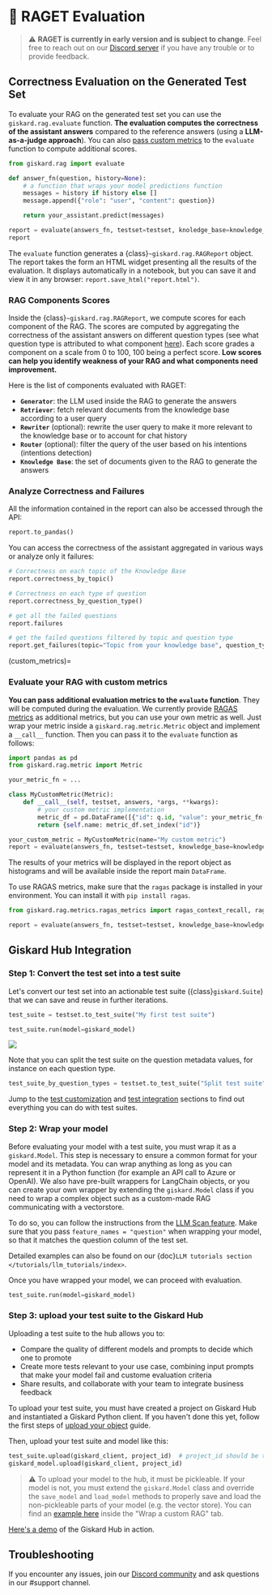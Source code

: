 # 🥇 RAGET Evaluation

> ⚠️ **RAGET is currently in early version and is subject to change**. Feel free to reach out on our [Discord server](https://discord.gg/fkv7CAr3FE) if you have any trouble or to provide feedback.


## Correctness Evaluation on the Generated Test Set

To evaluate your RAG on the generated test set you can use the `giskard.rag.evaluate` function. **The evaluation computes the correctness of the assistant answers** compared to the reference answers (using a **LLM-as-a-judge approach**). You can also [pass custom metrics](custom_metrics) to the `evaluate` function to compute additional scores.

```python
from giskard.rag import evaluate

def answer_fn(question, history=None):
    # a function that wraps your model predictions function
    messages = history if history else []
    message.append({"role": "user", "content": question})

    return your_assistant.predict(messages)

report = evaluate(answers_fn, testset=testset, knoledge_base=knowledge_base)
report
```

The `evaluate` function generates a {class}`~giskard.rag.RAGReport` object. The report takes the form an HTML widget presenting all the results of the evaluation. It displays automatically in a notebook, but you can save it and view it in any browser: `report.save_html("report.html")`.

### RAG Components Scores
Inside the {class}`~giskard.rag.RAGReport`, we compute scores for each component of the RAG. The scores are computed by aggregating the correctness of the assistant answers on different question types (see what question type is attributed to what component [here](q_types)). Each score grades a component on a scale from 0 to 100, 100 being a perfect score. **Low scores can help you identify weakness of your RAG and what components need improvement.**

Here is the list of components evaluated with RAGET:
- **`Generator`**: the LLM used inside the RAG to generate the answers
- **`Retriever`**: fetch relevant documents from the knowledge base according to a user query
- **`Rewriter`** (optional): rewrite the user query to make it more relevant to the knowledge base or to account for chat history
- **`Router`** (optional): filter the query of the user based on his intentions (intentions detection)
- **`Knowledge Base`**: the set of documents given to the RAG to generate the answers


### Analyze Correctness and Failures
All the information contained in the report can also be accessed through the API:
    
```python
report.to_pandas()
```

You can access the correctness of the assistant aggregated in various ways or analyze only it failures: 

```python
# Correctness on each topic of the Knowledge Base
report.correctness_by_topic()

# Correctness on each type of question
report.correctness_by_question_type()

# get all the failed questions
report.failures

# get the failed questions filtered by topic and question type
report.get_failures(topic="Topic from your knowledge base", question_type="simple")
```


(custom_metrics)=
### Evaluate your RAG with custom metrics
**You can pass additional evaluation metrics to the `evaluate` function**. They will be computed during the evaluation. We currently provide [RAGAS metrics](https://docs.ragas.io/en/latest/concepts/metrics/index.html) as additional metrics, but you can use your own metric as well. Just wrap your metric inside a `giskard.rag.metric.Metric` object and implement a `__call__` function. Then you can pass it to the `evaluate` function as follows: 

```python
import pandas as pd
from giskard.rag.metric import Metric

your_metric_fn = ...

class MyCustomMetric(Metric):
    def __call__(self, testset, answers, *args, **kwargs):
        # your custom metric implementation
        metric_df = pd.DataFrame([{"id": q.id, "value": your_metric_fn(q, a)} for q, a in zip(testset.itertuples(), answers)])
        return {self.name: metric_df.set_index("id")}

your_custom_metric = MyCustomMetric(name="My custom metric")
report = evaluate(answers_fn, testset=testset, knowledge_base=knowledge_base, additional_metrics=[your_custom_metric])
```

The results of your metrics will be displayed in the report object as histograms and will be available inside the report main `DataFrame`. 

To use RAGAS metrics, make sure that the `ragas` package is installed in your environment. You can install it with `pip install ragas`.

```python
from giskard.rag.metrics.ragas_metrics import ragas_context_recall, ragas_faithfulness

report = evaluate(answers_fn, testset=testset, knowledge_base=knowledge_base, additional_metrics=[ragas_context_recall, ragas_faithfulness])
```

## Giskard Hub Integration 
### Step 1: Convert the test set into a test suite
Let's convert our test set into an actionable test suite ({class}`giskard.Suite`) that we can save and reuse in further iterations.

```python
test_suite = testset.to_test_suite("My first test suite")

test_suite.run(model=giskard_model)
```

![](./test_suite_widget.png)


Note that you can split the test suite on the question metadata values, for instance on each question type. 

```python
test_suite_by_question_types = testset.to_test_suite("Split test suite", slicing_metadata=["question_type"])
```

Jump to the [test customization](https://docs.giskard.ai/en/latest/open_source/customize_tests/index.html) and [test integration](https://docs.giskard.ai/en/latest/open_source/integrate_tests/index.html) sections to find out everything you can do with test suites.

### Step 2: Wrap your model
Before evaluating your model with a test suite, you must wrap it as a `giskard.Model`. This step is necessary to ensure a common format for your model and its metadata. You can wrap anything as long as you can represent it in a Python function (for example an API call to Azure or OpenAI). We also have pre-built wrappers for LangChain objects, or you can create your own wrapper by extending the `giskard.Model` class if you need to wrap a complex object such as a custom-made RAG communicating with a vectorstore.

To do so, you can follow the instructions from the [LLM Scan feature](../scan/scan_llm/index.md#step-1-wrap-your-model). Make sure that you pass `feature_names = "question"` when wrapping your model, so that it matches the question column of the test set.

Detailed examples can also be found on our {doc}`LLM tutorials section </tutorials/llm_tutorials/index>`.

Once you have wrapped your model, we can proceed with evaluation.

```python
test_suite.run(model=giskard_model)
```

### Step 3: upload your test suite to the Giskard Hub

Uploading a test suite to the hub allows you to:
* Compare the quality of different models and prompts to decide which one to promote
* Create more tests relevant to your use case, combining input prompts that make your model fail and custome evaluation criteria
* Share results, and collaborate with your team to integrate business feedback

To upload your test suite, you must have created a project on Giskard Hub and instantiated a Giskard Python client. If you haven't done this yet, follow the first steps of [upload your object](https://docs.giskard.ai/en/latest/giskard_hub/upload/index.html#upload-your-object) guide. 

Then, upload your test suite and model like this:
```python
test_suite.upload(giskard_client, project_id)  # project_id should be the id of the Giskard project in which you want to upload your suite
giskard_model.upload(giskard_client, project_id)
```

> ⚠️ To upload your model to the hub, it must be pickleable. If your model is not, you must extend the `giskard.Model` class and override the `save_model` and `load_model` methods to properly save and load the non-pickleable parts of your model (e.g. the vector store). You can find an [example here](../scan/scan_llm/index.md#step-1-wrap-your-model) inside the "Wrap a custom RAG" tab.

[Here's a demo](https://huggingface.co/spaces/giskardai/giskard) of the Giskard Hub in action.



## Troubleshooting
If you encounter any issues, join our [Discord community](https://discord.gg/fkv7CAr3FE) and ask questions in our #support channel.